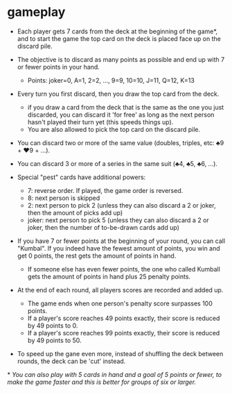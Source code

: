 # gameplay

* Each player gets 7 cards from the deck at the beginning of the game\*, and to start the game the top card on the deck is placed face up on the discard pile.

* The objective is to discard as many points as possible and end up with 7 or fewer points in your hand.
    * Points: joker=0, A=1, 2=2, ..., 9=9, 10=10, J=11, Q=12, K=13

* Every turn you first discard, then you draw the top card from the deck.
    * if you draw a card from the deck that is the same as the one you just discarded, you can discard it 'for free' as long as the next person hasn't played their turn yet (this speeds things up).
    * You are also allowed to pick the top card on the discard pile. 

* You can discard two or more of the same value (doubles, triples, etc: ♣️9 + ♥️9 + ...).

* You can discard 3 or more of a series in the same suit (♣️4, ♣️5, ♣️6, ...).

* Special "pest" cards have additional powers: 
    * 7: reverse order. If played, the game order is reversed.
    * 8: next person is skipped
    * 2: next person to pick 2 (unless they can also discard a 2 or joker, then the amount of picks add up)
    * joker: next person to pick 5 (unless they can also discard a 2 or joker, then the number of to-be-drawn cards add up)

* If you have 7 or fewer points at the beginning of your round, you can call "Kumbal". If you indeed have the fewest amount of points, you win and get 0 points, the rest gets the amount of points in hand. 
    * If someone else has even fewer points, the one who called Kumball gets the amount of points in hand plus 25 penalty points. 

* At the end of each round, all players scores are recorded and added up.
    * The game ends when one person's penalty score surpasses 100 points.
    * If a player's score reaches 49 points exactly, their score is reduced by 49 points to 0.
    * If a player's score reaches 99 points exactly, their score is reduced by 49 points to 50.

* To speed up the gane even more, instead of shuffling the deck between rounds, the deck can be 'cut' instead.

\* *You can also play with 5 cards in hand and a goal of 5 points or fewer, to make the game faster and this is better for groups of six or larger.*
